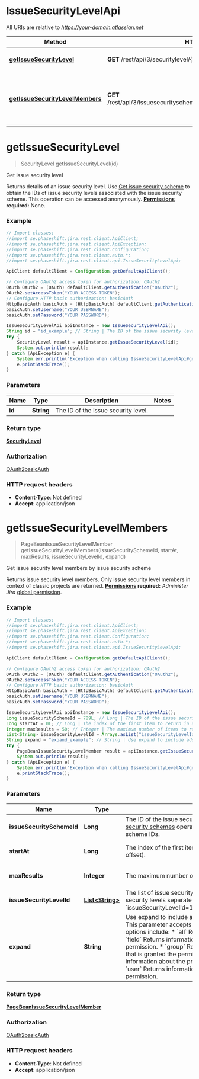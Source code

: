 # IssueSecurityLevelApi

All URIs are relative to *https://your-domain.atlassian.net*

Method | HTTP request | Description
------------- | ------------- | -------------
[**getIssueSecurityLevel**](IssueSecurityLevelApi.md#getIssueSecurityLevel) | **GET** /rest/api/3/securitylevel/{id} | Get issue security level
[**getIssueSecurityLevelMembers**](IssueSecurityLevelApi.md#getIssueSecurityLevelMembers) | **GET** /rest/api/3/issuesecurityschemes/{issueSecuritySchemeId}/members | Get issue security level members by issue security scheme

<a name="getIssueSecurityLevel"></a>
# **getIssueSecurityLevel**
> SecurityLevel getIssueSecurityLevel(id)

Get issue security level

Returns details of an issue security level.  Use [Get issue security scheme](#api-rest-api-3-issuesecurityschemes-id-get) to obtain the IDs of issue security levels associated with the issue security scheme.  This operation can be accessed anonymously.  **[Permissions](#permissions) required:** None.

### Example
```java
// Import classes:
//import se.phaseshift.jira.rest.client.ApiClient;
//import se.phaseshift.jira.rest.client.ApiException;
//import se.phaseshift.jira.rest.client.Configuration;
//import se.phaseshift.jira.rest.client.auth.*;
//import se.phaseshift.jira.rest.client.api.IssueSecurityLevelApi;

ApiClient defaultClient = Configuration.getDefaultApiClient();

// Configure OAuth2 access token for authorization: OAuth2
OAuth OAuth2 = (OAuth) defaultClient.getAuthentication("OAuth2");
OAuth2.setAccessToken("YOUR ACCESS TOKEN");
// Configure HTTP basic authorization: basicAuth
HttpBasicAuth basicAuth = (HttpBasicAuth) defaultClient.getAuthentication("basicAuth");
basicAuth.setUsername("YOUR USERNAME");
basicAuth.setPassword("YOUR PASSWORD");

IssueSecurityLevelApi apiInstance = new IssueSecurityLevelApi();
String id = "id_example"; // String | The ID of the issue security level.
try {
    SecurityLevel result = apiInstance.getIssueSecurityLevel(id);
    System.out.println(result);
} catch (ApiException e) {
    System.err.println("Exception when calling IssueSecurityLevelApi#getIssueSecurityLevel");
    e.printStackTrace();
}
```

### Parameters

Name | Type | Description  | Notes
------------- | ------------- | ------------- | -------------
 **id** | **String**| The ID of the issue security level. |

### Return type

[**SecurityLevel**](SecurityLevel.md)

### Authorization

[OAuth2](../README.md#OAuth2)[basicAuth](../README.md#basicAuth)

### HTTP request headers

 - **Content-Type**: Not defined
 - **Accept**: application/json

<a name="getIssueSecurityLevelMembers"></a>
# **getIssueSecurityLevelMembers**
> PageBeanIssueSecurityLevelMember getIssueSecurityLevelMembers(issueSecuritySchemeId, startAt, maxResults, issueSecurityLevelId, expand)

Get issue security level members by issue security scheme

Returns issue security level members.  Only issue security level members in context of classic projects are returned.  **[Permissions](#permissions) required:** *Administer Jira* [global permission](https://confluence.atlassian.com/x/x4dKLg).

### Example
```java
// Import classes:
//import se.phaseshift.jira.rest.client.ApiClient;
//import se.phaseshift.jira.rest.client.ApiException;
//import se.phaseshift.jira.rest.client.Configuration;
//import se.phaseshift.jira.rest.client.auth.*;
//import se.phaseshift.jira.rest.client.api.IssueSecurityLevelApi;

ApiClient defaultClient = Configuration.getDefaultApiClient();

// Configure OAuth2 access token for authorization: OAuth2
OAuth OAuth2 = (OAuth) defaultClient.getAuthentication("OAuth2");
OAuth2.setAccessToken("YOUR ACCESS TOKEN");
// Configure HTTP basic authorization: basicAuth
HttpBasicAuth basicAuth = (HttpBasicAuth) defaultClient.getAuthentication("basicAuth");
basicAuth.setUsername("YOUR USERNAME");
basicAuth.setPassword("YOUR PASSWORD");

IssueSecurityLevelApi apiInstance = new IssueSecurityLevelApi();
Long issueSecuritySchemeId = 789L; // Long | The ID of the issue security scheme. Use the [Get issue security schemes](#api-rest-api-3-issuesecurityschemes-get) operation to get a list of issue security scheme IDs.
Long startAt = 0L; // Long | The index of the first item to return in a page of results (page offset).
Integer maxResults = 50; // Integer | The maximum number of items to return per page.
List<String> issueSecurityLevelId = Arrays.asList("issueSecurityLevelId_example"); // List<String> | The list of issue security level IDs. To include multiple issue security levels separate IDs with ampersand: `issueSecurityLevelId=10000&issueSecurityLevelId=10001`.
String expand = "expand_example"; // String | Use expand to include additional information in the response. This parameter accepts a comma-separated list. Expand options include:   *  `all` Returns all expandable information.  *  `field` Returns information about the custom field granted the permission.  *  `group` Returns information about the group that is granted the permission.  *  `projectRole` Returns information about the project role granted the permission.  *  `user` Returns information about the user who is granted the permission.
try {
    PageBeanIssueSecurityLevelMember result = apiInstance.getIssueSecurityLevelMembers(issueSecuritySchemeId, startAt, maxResults, issueSecurityLevelId, expand);
    System.out.println(result);
} catch (ApiException e) {
    System.err.println("Exception when calling IssueSecurityLevelApi#getIssueSecurityLevelMembers");
    e.printStackTrace();
}
```

### Parameters

Name | Type | Description  | Notes
------------- | ------------- | ------------- | -------------
 **issueSecuritySchemeId** | **Long**| The ID of the issue security scheme. Use the [Get issue security schemes](#api-rest-api-3-issuesecurityschemes-get) operation to get a list of issue security scheme IDs. |
 **startAt** | **Long**| The index of the first item to return in a page of results (page offset). | [optional] [default to 0]
 **maxResults** | **Integer**| The maximum number of items to return per page. | [optional] [default to 50]
 **issueSecurityLevelId** | [**List&lt;String&gt;**](String.md)| The list of issue security level IDs. To include multiple issue security levels separate IDs with ampersand: &#x60;issueSecurityLevelId&#x3D;10000&amp;issueSecurityLevelId&#x3D;10001&#x60;. | [optional]
 **expand** | **String**| Use expand to include additional information in the response. This parameter accepts a comma-separated list. Expand options include:   *  &#x60;all&#x60; Returns all expandable information.  *  &#x60;field&#x60; Returns information about the custom field granted the permission.  *  &#x60;group&#x60; Returns information about the group that is granted the permission.  *  &#x60;projectRole&#x60; Returns information about the project role granted the permission.  *  &#x60;user&#x60; Returns information about the user who is granted the permission. | [optional]

### Return type

[**PageBeanIssueSecurityLevelMember**](PageBeanIssueSecurityLevelMember.md)

### Authorization

[OAuth2](../README.md#OAuth2)[basicAuth](../README.md#basicAuth)

### HTTP request headers

 - **Content-Type**: Not defined
 - **Accept**: application/json

